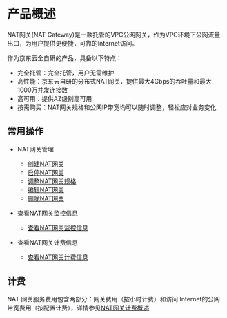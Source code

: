 # 产品概述

NAT网关(NAT Gateway)是一款托管的VPC公网网关，作为VPC环境下公网流量出口，为用户提供更便捷，可靠的Internet访问。

作为京东云全自研的产品，具备以下特点：
* 完全托管：完全托管，用户无需维护
* 高性能：京东云自研的分布式NAT网关，提供最大4Gbps的吞吐量和最大1000万并发连接数
* 高可用：提供AZ级别高可用
* 按需购买：NAT网关规格和公网IP带宽均可以随时调整，轻松应对业务变化

## 常用操作

- NAT网关管理
	- [创建NAT网关](../Operation-Guide/Nat-Gateway-Management/Create-Nat-Gateway.md)
	- [启停NAT网关](../Operation-Guide/Nat-Gateway-Management/Start-Stop-Nat-Gateway.md)
	- [调整NAT网关规格](../Operation-Guide/Nat-Gateway-Management/Change-Nat-Gateway-Type.md)
	- [编辑NAT网关](../Operation-Guide/Nat-Gateway-Management/Edit-Nat-Gateway.md)
	- [删除NAT网关](../Operation-Guide/Nat-Gateway-Management/Delete-Nat-Gateway.md)
	
- 查看NAT网关监控信息
	- [查看NAT网关监控信息](../Operation-Guide/View-Nat-Gateway-Monitoring/View-Nat-Gateway-Monitoring.md)
	
- 查看NAT网关计费信息
	- [查看NAT网关计费信息](../Operation-Guide/View-Nat-Gateway-Billing/View-Nat-Gateway-Billing.md)
  
## 计费

NAT 网关服务费用包含两部分：网关费用（按小时计费）和访问 Internet的公网带宽费用（按配置计费），详情参见[NAT网关计费概述](../Pricing/Billing-Overview.md)
  

